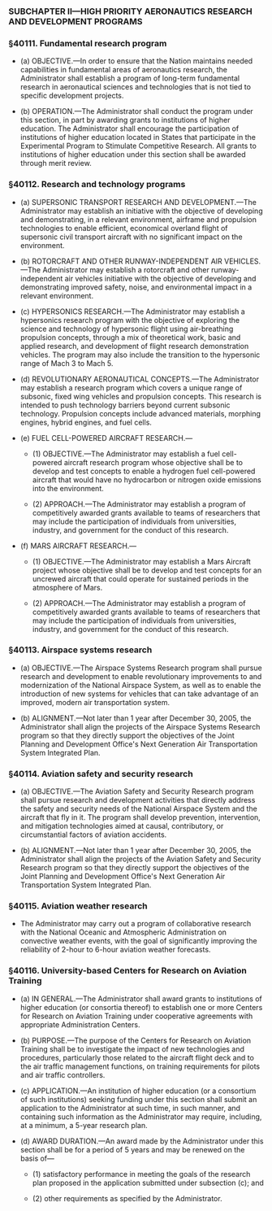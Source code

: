 ### SUBCHAPTER II—HIGH PRIORITY AERONAUTICS RESEARCH AND DEVELOPMENT PROGRAMS

### §40111. Fundamental research program
* (a) OBJECTIVE.—In order to ensure that the Nation maintains needed capabilities in fundamental areas of aeronautics research, the Administrator shall establish a program of long-term fundamental research in aeronautical sciences and technologies that is not tied to specific development projects.

* (b) OPERATION.—The Administrator shall conduct the program under this section, in part by awarding grants to institutions of higher education. The Administrator shall encourage the participation of institutions of higher education located in States that participate in the Experimental Program to Stimulate Competitive Research. All grants to institutions of higher education under this section shall be awarded through merit review.

### §40112. Research and technology programs
* (a) SUPERSONIC TRANSPORT RESEARCH AND DEVELOPMENT.—The Administrator may establish an initiative with the objective of developing and demonstrating, in a relevant environment, airframe and propulsion technologies to enable efficient, economical overland flight of supersonic civil transport aircraft with no significant impact on the environment.

* (b) ROTORCRAFT AND OTHER RUNWAY-INDEPENDENT AIR VEHICLES.—The Administrator may establish a rotorcraft and other runway-independent air vehicles initiative with the objective of developing and demonstrating improved safety, noise, and environmental impact in a relevant environment.

* (c) HYPERSONICS RESEARCH.—The Administrator may establish a hypersonics research program with the objective of exploring the science and technology of hypersonic flight using air-breathing propulsion concepts, through a mix of theoretical work, basic and applied research, and development of flight research demonstration vehicles. The program may also include the transition to the hypersonic range of Mach 3 to Mach 5.

* (d) REVOLUTIONARY AERONAUTICAL CONCEPTS.—The Administrator may establish a research program which covers a unique range of subsonic, fixed wing vehicles and propulsion concepts. This research is intended to push technology barriers beyond current subsonic technology. Propulsion concepts include advanced materials, morphing engines, hybrid engines, and fuel cells.

* (e) FUEL CELL-POWERED AIRCRAFT RESEARCH.—

  * (1) OBJECTIVE.—The Administrator may establish a fuel cell-powered aircraft research program whose objective shall be to develop and test concepts to enable a hydrogen fuel cell-powered aircraft that would have no hydrocarbon or nitrogen oxide emissions into the environment.

  * (2) APPROACH.—The Administrator may establish a program of competitively awarded grants available to teams of researchers that may include the participation of individuals from universities, industry, and government for the conduct of this research.


* (f) MARS AIRCRAFT RESEARCH.—

  * (1) OBJECTIVE.—The Administrator may establish a Mars Aircraft project whose objective shall be to develop and test concepts for an uncrewed aircraft that could operate for sustained periods in the atmosphere of Mars.

  * (2) APPROACH.—The Administrator may establish a program of competitively awarded grants available to teams of researchers that may include the participation of individuals from universities, industry, and government for the conduct of this research.

### §40113. Airspace systems research
* (a) OBJECTIVE.—The Airspace Systems Research program shall pursue research and development to enable revolutionary improvements to and modernization of the National Airspace System, as well as to enable the introduction of new systems for vehicles that can take advantage of an improved, modern air transportation system.

* (b) ALIGNMENT.—Not later than 1 year after December 30, 2005, the Administrator shall align the projects of the Airspace Systems Research program so that they directly support the objectives of the Joint Planning and Development Office's Next Generation Air Transportation System Integrated Plan.

### §40114. Aviation safety and security research
* (a) OBJECTIVE.—The Aviation Safety and Security Research program shall pursue research and development activities that directly address the safety and security needs of the National Airspace System and the aircraft that fly in it. The program shall develop prevention, intervention, and mitigation technologies aimed at causal, contributory, or circumstantial factors of aviation accidents.

* (b) ALIGNMENT.—Not later than 1 year after December 30, 2005, the Administrator shall align the projects of the Aviation Safety and Security Research program so that they directly support the objectives of the Joint Planning and Development Office's Next Generation Air Transportation System Integrated Plan.

### §40115. Aviation weather research
* The Administrator may carry out a program of collaborative research with the National Oceanic and Atmospheric Administration on convective weather events, with the goal of significantly improving the reliability of 2-hour to 6-hour aviation weather forecasts.

### §40116. University-based Centers for Research on Aviation Training
* (a) IN GENERAL.—The Administrator shall award grants to institutions of higher education (or consortia thereof) to establish one or more Centers for Research on Aviation Training under cooperative agreements with appropriate Administration Centers.

* (b) PURPOSE.—The purpose of the Centers for Research on Aviation Training shall be to investigate the impact of new technologies and procedures, particularly those related to the aircraft flight deck and to the air traffic management functions, on training requirements for pilots and air traffic controllers.

* (c) APPLICATION.—An institution of higher education (or a consortium of such institutions) seeking funding under this section shall submit an application to the Administrator at such time, in such manner, and containing such information as the Administrator may require, including, at a minimum, a 5-year research plan.

* (d) AWARD DURATION.—An award made by the Administrator under this section shall be for a period of 5 years and may be renewed on the basis of—

  * (1) satisfactory performance in meeting the goals of the research plan proposed in the application submitted under subsection (c); and

  * (2) other requirements as specified by the Administrator.